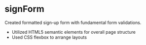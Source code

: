 # signForm

Created formatted sign-up form with fundamental form validations.

- Utilized HTML5 semantic elements for overall page structure
- Used CSS flexbox to arrange layouts

